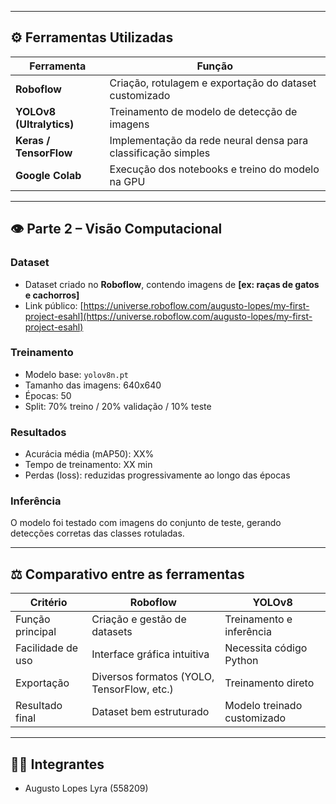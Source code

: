 
---

## ⚙️ Ferramentas Utilizadas

| Ferramenta | Função |
|-------------|--------|
| **Roboflow** | Criação, rotulagem e exportação do dataset customizado |
| **YOLOv8 (Ultralytics)** | Treinamento de modelo de detecção de imagens |
| **Keras / TensorFlow** | Implementação da rede neural densa para classificação simples |
| **Google Colab** | Execução dos notebooks e treino do modelo na GPU |

---

## 👁️ Parte 2 – Visão Computacional

### Dataset
- Dataset criado no **Roboflow**, contendo imagens de **[ex: raças de gatos e cachorros]**  
- Link público: [https://universe.roboflow.com/augusto-lopes/my-first-project-esahl](https://universe.roboflow.com/augusto-lopes/my-first-project-esahl)

### Treinamento
- Modelo base: `yolov8n.pt`
- Tamanho das imagens: 640x640
- Épocas: 50
- Split: 70% treino / 20% validação / 10% teste

### Resultados
- Acurácia média (mAP50): XX%
- Tempo de treinamento: XX min
- Perdas (loss): reduzidas progressivamente ao longo das épocas

### Inferência
O modelo foi testado com imagens do conjunto de teste, gerando detecções corretas das classes rotuladas.  

---

## ⚖️ Comparativo entre as ferramentas

| Critério | Roboflow | YOLOv8 |
|-----------|-----------|--------|
| Função principal | Criação e gestão de datasets | Treinamento e inferência |
| Facilidade de uso | Interface gráfica intuitiva | Necessita código Python |
| Exportação | Diversos formatos (YOLO, TensorFlow, etc.) | Treinamento direto |
| Resultado final | Dataset bem estruturado | Modelo treinado customizado |

---

## 👨‍💻 Integrantes
- Augusto Lopes Lyra (558209)

